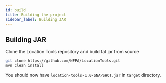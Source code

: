 ```yaml
---
id: build
title: Building the project
sidebar_label: Building JAR
---
```


## Building JAR

Clone the Location Tools repository and build fat jar from source

```bash
git clone https://github.com/NFPA/LocationTools.git
mvn clean install
```

You should now have `location-tools-1.0-SNAPSHOT.jar` in `target` directory.
